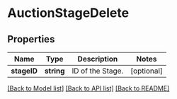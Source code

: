 # AuctionStageDelete

## Properties
Name | Type | Description | Notes
------------ | ------------- | ------------- | -------------
**stageID** | **string** | ID of the Stage. | [optional] 

[[Back to Model list]](../README.md#documentation-for-models) [[Back to API list]](../README.md#documentation-for-api-endpoints) [[Back to README]](../README.md)


